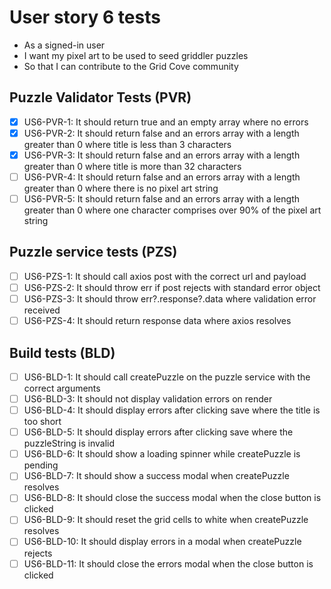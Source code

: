 # User story 6 tests

- As a signed-in user
- I want my pixel art to be used to seed griddler puzzles
- So that I can contribute to the Grid Cove community

## Puzzle Validator Tests (PVR)

- [x] US6-PVR-1: It should return true and an empty array where no errors
- [x] US6-PVR-2: It should return false and an errors array with a length greater than 0 where title is less than 3 characters
- [x] US6-PVR-3: It should return false and an errors array with a length greater than 0 where title is more than 32 characters
- [ ] US6-PVR-4: It should return false and an errors array with a length greater than 0 where there is no pixel art string
- [ ] US6-PVR-5: It should return false and an errors array with a length greater than 0 where one character comprises over 90% of the pixel art string

## Puzzle service tests (PZS)

- [ ] US6-PZS-1: It should call axios post with the correct url and payload
- [ ] US6-PZS-2: It should throw err if post rejects with standard error object
- [ ] US6-PZS-3: It should throw err?.response?.data where validation error received
- [ ] US6-PZS-4: It should return response data where axios resolves

## Build tests (BLD)

- [ ] US6-BLD-1: It should call createPuzzle on the puzzle service with the correct arguments
- [ ] US6-BLD-3: It should not display validation errors on render
- [ ] US6-BLD-4: It should display errors after clicking save where the title is too short
- [ ] US6-BLD-5: It should display errors after clicking save where the puzzleString is invalid
- [ ] US6-BLD-6: It should show a loading spinner while createPuzzle is pending
- [ ] US6-BLD-7: It should show a success modal when createPuzzle resolves
- [ ] US6-BLD-8: It should close the success modal when the close button is clicked
- [ ] US6-BLD-9: It should reset the grid cells to white when createPuzzle resolves
- [ ] US6-BLD-10: It should display errors in a modal when createPuzzle rejects
- [ ] US6-BLD-11: It should close the errors modal when the close button is clicked
